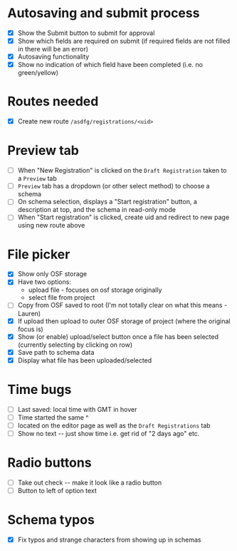 # Autosaving and submit process
- [X] Show the Submit button to submit for approval
- [X] Show which fields are required on submit (if required fields are not filled in there will be an error)
- [X] Autosaving functionality
- [X] Show no indication of which field have been completed (i.e. no green/yellow)

# Routes needed
- [X] Create new route `/asdfg/registrations/<uid>`

# Preview tab
- [ ] When "New Registration" is clicked on the `Draft Registration` taken to a `Preview` tab
- [ ] `Preview` tab has a dropdown (or other select method) to choose a schema
- [ ] On schema selection, displays a "Start registration" button, a description at top, and the schema in read-only mode
- [ ] When "Start registration" is clicked, create uid and redirect to new page using new route above

# File picker
- [x] Show only OSF storage
- [x] Have two options:
  * upload file - focuses on osf storage originally
  * select file from project
- [ ] Copy from OSF saved to root (I'm not totally clear on what this means -Lauren)
- [x] If upload then upload to outer OSF storage of project (where the original focus is)
- [x] Show (or enable) upload/select button once a file has been selected (currently selecting by clicking on row)
- [x] Save path to schema data
- [x] Display what file has been uploaded/selected

# Time bugs
- [ ] Last saved: local time with GMT in hover
- [ ] Time started the same ^
- [ ] located on the editor page as well as the `Draft Registrations` tab
- [ ] Show no text -- just show time i.e. get rid of "2 days ago" etc.

# Radio buttons
- [ ] Take out check -- make it look like a radio button
- [ ] Button to left of option text

# Schema typos
- [X] Fix typos and strange characters from showing up in schemas
